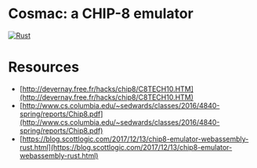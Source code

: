 # Cosmac: a CHIP-8 emulator

[![Rust](https://github.com/dustinfarist/CHIP-8/workflows/Rust/badge.svg?branch=master&event=push)](https://github.com/dustinfarist/CHIP-8/actions?query=workflow%3ARust)


# Resources

- [http://devernay.free.fr/hacks/chip8/C8TECH10.HTM](http://devernay.free.fr/hacks/chip8/C8TECH10.HTM)
- [http://www.cs.columbia.edu/~sedwards/classes/2016/4840-spring/reports/Chip8.pdf](http://www.cs.columbia.edu/~sedwards/classes/2016/4840-spring/reports/Chip8.pdf)
- [https://blog.scottlogic.com/2017/12/13/chip8-emulator-webassembly-rust.html](https://blog.scottlogic.com/2017/12/13/chip8-emulator-webassembly-rust.html)
